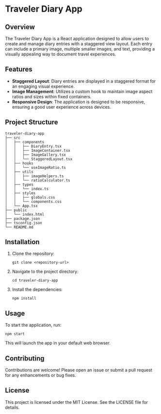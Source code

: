 # Traveler Diary App

## Overview
The Traveler Diary App is a React application designed to allow users to create and manage diary entries with a staggered view layout. Each entry can include a primary image, multiple smaller images, and text, providing a visually appealing way to document travel experiences.

## Features
- **Staggered Layout**: Diary entries are displayed in a staggered format for an engaging visual experience.
- **Image Management**: Utilizes a custom hook to maintain image aspect ratios and sizes within fixed containers.
- **Responsive Design**: The application is designed to be responsive, ensuring a good user experience across devices.

## Project Structure
```
traveler-diary-app
├── src
│   ├── components
│   │   ├── DiaryEntry.tsx
│   │   ├── ImageContainer.tsx
│   │   ├── ImageGallery.tsx
│   │   └── StaggeredLayout.tsx
│   ├── hooks
│   │   └── useImageRatio.ts
│   ├── utils
│   │   ├── imageHelpers.ts
│   │   └── ratioCalculator.ts
│   ├── types
│   │   └── index.ts
│   ├── styles
│   │   ├── globals.css
│   │   └── components.css
│   └── App.tsx
├── public
│   └── index.html
├── package.json
├── tsconfig.json
└── README.md
```

## Installation
1. Clone the repository:
   ```
   git clone <repository-url>
   ```
2. Navigate to the project directory:
   ```
   cd traveler-diary-app
   ```
3. Install the dependencies:
   ```
   npm install
   ```

## Usage
To start the application, run:
```
npm start
```
This will launch the app in your default web browser.

## Contributing
Contributions are welcome! Please open an issue or submit a pull request for any enhancements or bug fixes.

## License
This project is licensed under the MIT License. See the LICENSE file for details.